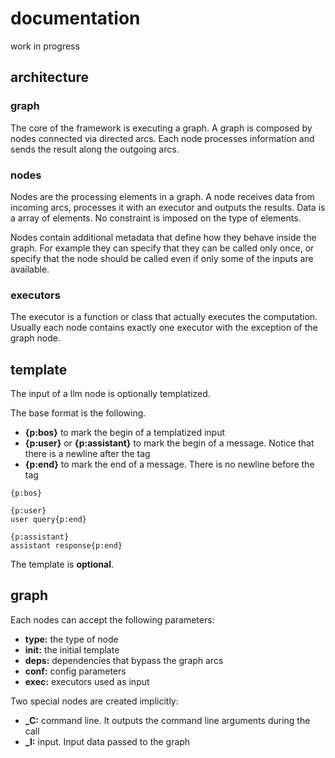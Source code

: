 # documentation

work in progress

## architecture

### **graph**

The core of the framework is executing a graph.
A graph is composed by nodes connected via directed arcs.
Each node processes information and sends the result along the outgoing arcs.

### **nodes**

Nodes are the processing elements in a graph.
A node receives data from incoming arcs, processes it with an executor and outputs the results.
Data is a array of elements. No constraint is imposed on the type of elements.

Nodes contain additional metadata that define how they behave inside the graph.
For example they can specify that they can be called only once, or specify that
the node should be called even if only some of the inputs are available.

### **executors**

The executor is a function or class that actually executes the computation.
Usually each node contains exactly one executor with the exception of the graph node.

## template
The input of a llm node is optionally templatized.

The base format is the following.
* **{p:bos}** to mark the begin of a templatized input
* **{p:user}** or **{p:assistant}** to mark the begin of a message. Notice that there is a newline after the tag
* **{p:end}** to mark the end of a message. There is no newline before the tag

```
{p:bos}

{p:user}
user query{p:end}

{p:assistant}
assistant response{p:end}
```

The template is **optional**. 

## graph
Each nodes can accept the following parameters:

- **type:** the type of node
- **init:** the initial template
- **deps:** dependencies that bypass the graph arcs
- **conf:** config parameters
- **exec:** executors used as input
 
Two special nodes are created implicitly: 
 
- **_C:** command line. It outputs the command line arguments during the call
- **_I:** input. Input data passed to the graph

